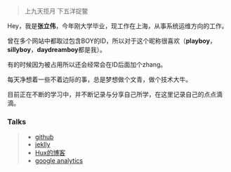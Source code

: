 >  上九天揽月 
>  下五洋捉鳖

Hey，我是**张立伟**，今年刚大学毕业，现工作在上海，从事系统运维方向的工作。

曾在多个网站中都取过包含BOY的ID，所以对于这个昵称很喜欢（**playboy**，**sillyboy**，**daydreamboy**都是我）。

有的时候因为被占用所以还会经常会在ID后面加个zhang。


每天净想着一些不着边际的事，总是梦想做个文青，做个技术大牛。

目前正在不断的学习中，并不断记录与分享自己所学，在这里记录自己的点点滴滴。
### Talks
> * [github](https://github.com)
> * [jeklly](http://jekyll.com.cn/jekyll)
> * [Hux的博客](http://huangxuan.me/Hux)
> * [google analytics](https://analytics.google.com/analytics)
